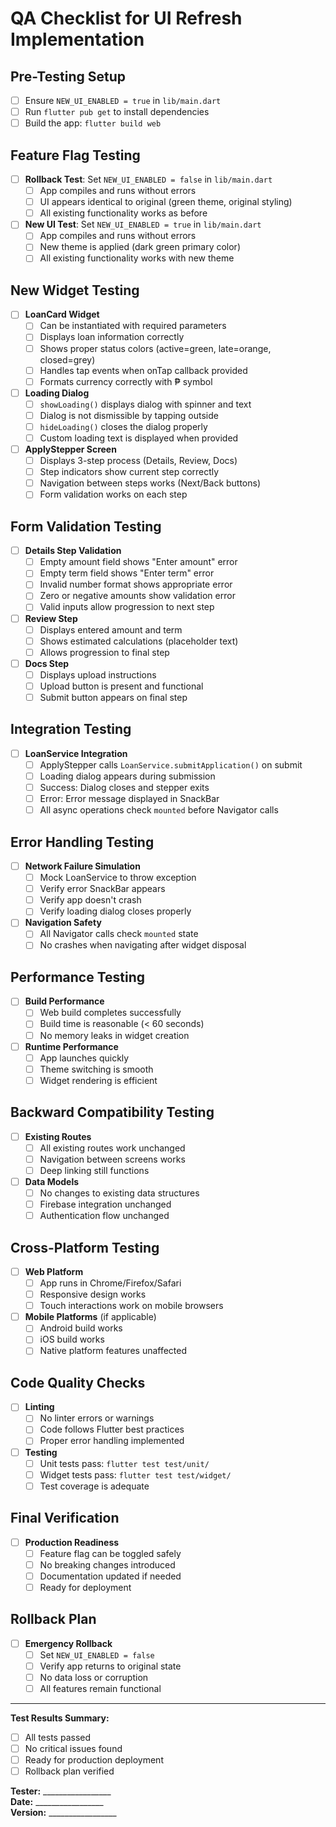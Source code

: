 # QA Checklist for UI Refresh Implementation

## Pre-Testing Setup
- [ ] Ensure `NEW_UI_ENABLED = true` in `lib/main.dart`
- [ ] Run `flutter pub get` to install dependencies
- [ ] Build the app: `flutter build web`

## Feature Flag Testing
- [ ] **Rollback Test**: Set `NEW_UI_ENABLED = false` in `lib/main.dart`
  - [ ] App compiles and runs without errors
  - [ ] UI appears identical to original (green theme, original styling)
  - [ ] All existing functionality works as before
- [ ] **New UI Test**: Set `NEW_UI_ENABLED = true` in `lib/main.dart`
  - [ ] App compiles and runs without errors
  - [ ] New theme is applied (dark green primary color)
  - [ ] All existing functionality works with new theme

## New Widget Testing
- [ ] **LoanCard Widget**
  - [ ] Can be instantiated with required parameters
  - [ ] Displays loan information correctly
  - [ ] Shows proper status colors (active=green, late=orange, closed=grey)
  - [ ] Handles tap events when onTap callback provided
  - [ ] Formats currency correctly with ₱ symbol

- [ ] **Loading Dialog**
  - [ ] `showLoading()` displays dialog with spinner and text
  - [ ] Dialog is not dismissible by tapping outside
  - [ ] `hideLoading()` closes the dialog properly
  - [ ] Custom loading text is displayed when provided

- [ ] **ApplyStepper Screen**
  - [ ] Displays 3-step process (Details, Review, Docs)
  - [ ] Step indicators show current step correctly
  - [ ] Navigation between steps works (Next/Back buttons)
  - [ ] Form validation works on each step

## Form Validation Testing
- [ ] **Details Step Validation**
  - [ ] Empty amount field shows "Enter amount" error
  - [ ] Empty term field shows "Enter term" error
  - [ ] Invalid number format shows appropriate error
  - [ ] Zero or negative amounts show validation error
  - [ ] Valid inputs allow progression to next step

- [ ] **Review Step**
  - [ ] Displays entered amount and term
  - [ ] Shows estimated calculations (placeholder text)
  - [ ] Allows progression to final step

- [ ] **Docs Step**
  - [ ] Displays upload instructions
  - [ ] Upload button is present and functional
  - [ ] Submit button appears on final step

## Integration Testing
- [ ] **LoanService Integration**
  - [ ] ApplyStepper calls `LoanService.submitApplication()` on submit
  - [ ] Loading dialog appears during submission
  - [ ] Success: Dialog closes and stepper exits
  - [ ] Error: Error message displayed in SnackBar
  - [ ] All async operations check `mounted` before Navigator calls

## Error Handling Testing
- [ ] **Network Failure Simulation**
  - [ ] Mock LoanService to throw exception
  - [ ] Verify error SnackBar appears
  - [ ] Verify app doesn't crash
  - [ ] Verify loading dialog closes properly

- [ ] **Navigation Safety**
  - [ ] All Navigator calls check `mounted` state
  - [ ] No crashes when navigating after widget disposal

## Performance Testing
- [ ] **Build Performance**
  - [ ] Web build completes successfully
  - [ ] Build time is reasonable (< 60 seconds)
  - [ ] No memory leaks in widget creation

- [ ] **Runtime Performance**
  - [ ] App launches quickly
  - [ ] Theme switching is smooth
  - [ ] Widget rendering is efficient

## Backward Compatibility Testing
- [ ] **Existing Routes**
  - [ ] All existing routes work unchanged
  - [ ] Navigation between screens works
  - [ ] Deep linking still functions

- [ ] **Data Models**
  - [ ] No changes to existing data structures
  - [ ] Firebase integration unchanged
  - [ ] Authentication flow unchanged

## Cross-Platform Testing
- [ ] **Web Platform**
  - [ ] App runs in Chrome/Firefox/Safari
  - [ ] Responsive design works
  - [ ] Touch interactions work on mobile browsers

- [ ] **Mobile Platforms** (if applicable)
  - [ ] Android build works
  - [ ] iOS build works
  - [ ] Native platform features unaffected

## Code Quality Checks
- [ ] **Linting**
  - [ ] No linter errors or warnings
  - [ ] Code follows Flutter best practices
  - [ ] Proper error handling implemented

- [ ] **Testing**
  - [ ] Unit tests pass: `flutter test test/unit/`
  - [ ] Widget tests pass: `flutter test test/widget/`
  - [ ] Test coverage is adequate

## Final Verification
- [ ] **Production Readiness**
  - [ ] Feature flag can be toggled safely
  - [ ] No breaking changes introduced
  - [ ] Documentation updated if needed
  - [ ] Ready for deployment

## Rollback Plan
- [ ] **Emergency Rollback**
  - [ ] Set `NEW_UI_ENABLED = false`
  - [ ] Verify app returns to original state
  - [ ] No data loss or corruption
  - [ ] All features remain functional

---

**Test Results Summary:**
- [ ] All tests passed
- [ ] No critical issues found
- [ ] Ready for production deployment
- [ ] Rollback plan verified

**Tester:** _________________  
**Date:** _________________  
**Version:** _________________

